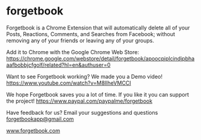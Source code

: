 # forgetbook
Forgetbook is a Chrome Extension that will automatically delete all of your Posts, Reactions, Comments, and Searches from Facebook; without removing any of your friends or leaving any of your groups.

Add it to Chrome with the Google Chrome Web Store:
https://chrome.google.com/webstore/detail/forgetbook/apoocpiplcindjpbhaaafbobbjcfgolf/related?hl=en&authuser=0

Want to see Forgetbook working? We made you a Demo video!
https://www.youtube.com/watch?v=M8IIheVMCCI

We hope Forgetbook saves you a lot of time.  If you like it you can support the project!
https://www.paypal.com/paypalme/forgetbook

Have feedback for us?  Email your suggestions and questions forgetbookapp@gmail.com

www.forgetbook.com
